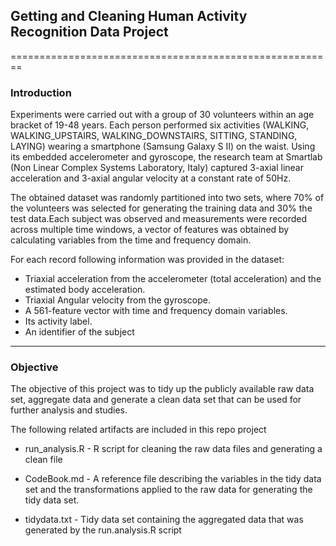 ## Getting and Cleaning Human Activity Recognition Data Project
========================================================
### Introduction

Experiments were carried out with a group of 30 volunteers within an age bracket of 19-48 years. Each person performed six activities (WALKING, WALKING_UPSTAIRS, WALKING_DOWNSTAIRS, SITTING, STANDING, LAYING) wearing a smartphone (Samsung Galaxy S II) on the waist. Using its embedded accelerometer and gyroscope, the research team at Smartlab (Non Linear Complex Systems Laboratory, Italy) captured 3-axial linear acceleration and 3-axial angular velocity at a constant rate of 50Hz.

The obtained dataset was randomly partitioned into two sets, where 70% of the volunteers was selected for generating the training data and 30% the test data.Each subject was observed and measurements were recorded across multiple time windows, a vector of features was obtained by calculating variables from the time and frequency domain.

For each record following information was provided in the dataset:

* Triaxial acceleration from the accelerometer (total acceleration) and the estimated body acceleration.
* Triaxial Angular velocity from the gyroscope. 
* A 561-feature vector with time and frequency domain variables. 
* Its activity label. 
* An identifier of the subject

* * *

### Objective

The objective of this project was to tidy up the publicly available raw data set, aggregate data and generate a clean data set that can be used for further analysis and studies. 

The following related artifacts are included in this repo project

* run_analysis.R - R script for cleaning the raw data files and generating a clean file

* CodeBook.md -    A reference file describing the variables in the tidy data set and the transformations applied to the raw data for generating the tidy data set.

* tidydata.txt -   Tidy data set containing the aggregated data that was generated by the run.analysis.R script


